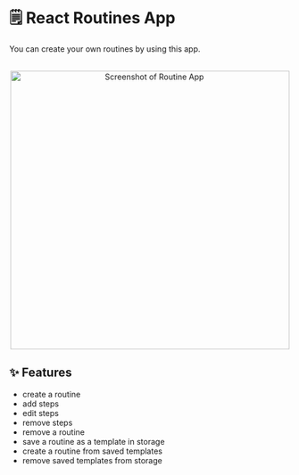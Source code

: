 # 🗒️ React Routines App

You can create your own routines by using this app.
<br />
<br />

<div align="center">
    <img alt="Screenshot of Routine App" width="500px" src="https://user-images.githubusercontent.com/50209542/115778766-3309d080-a3c8-11eb-94dd-35bd8e31000d.PNG"/>
</div>

## ✨ Features

- create a routine
- add steps
- edit steps
- remove steps
- remove a routine
- save a routine as a template in storage
- create a routine from saved templates
- remove saved templates from storage
